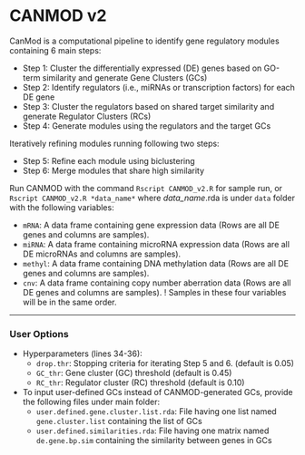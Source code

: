 # CANMOD v2
CanMod is a computational pipeline to identify gene regulatory modules containing 6 main steps:

  - Step 1: Cluster the differentially expressed (DE) genes based on GO-term similarity and generate Gene Clusters (GCs)
  - Step 2: Identify regulators (i.e., miRNAs or transcription factors) for each DE gene
  - Step 3: Cluster the regulators based on shared target similarity and generate Regulator Clusters (RCs)
  - Step 4: Generate modules using the regulators and the target GCs
  
  Iteratively refining modules running following two steps:
  - Step 5: Refine each module using biclustering
  - Step 6: Merge modules that share high similarity

Run CANMOD with the command `Rscript CANMOD_v2.R` for sample run, or `Rscript CANMOD_v2.R *data_name*`  where *data_name*.rda is under `data` folder with the following variables:

  - `mRNA`: A data frame containing gene expression data (Rows are all DE genes and columns are samples).
  - `miRNA`: A data frame containing microRNA expression data (Rows are all DE microRNAs and columns are samples).
  - `methyl`: A data frame containing DNA methylation data (Rows are all DE genes and columns are samples).
  - `cnv`: A data frame containing copy number aberration data (Rows are all DE genes and columns are samples).
! Samples in these four variables will be in the same order.

---

### User Options
- Hyperparameters (lines 34-36):
  - `drop.thr`: Stopping criteria for iterating Step 5 and 6. (default is 0.05)
  - `GC_thr`: Gene cluster (GC) threshold (default is 0.45)
  - `RC_thr`: Regulator cluster (RC) threshold (default is 0.10)
- To input user-defined GCs instead of CANMOD-generated GCs, provide the following files under main folder:
  - `user.defined.gene.cluster.list.rda`: File having one list named `gene.cluster.list` containing the list of GCs
  - `user.defined.similarities.rda`: File having one matrix named `de.gene.bp.sim` containing the similarity between genes in GCs
